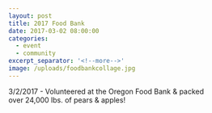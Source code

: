 ```yaml
---
layout: post
title: 2017 Food Bank
date: 2017-03-02 08:00:00
categories:
  - event
  - community
excerpt_separator: '<!--more-->'
image: /uploads/foodbankcollage.jpg
---
```



3/2/2017 - Volunteered at the Oregon Food Bank & packed&nbsp;
<br>over 24,000 lbs. of pears & apples!